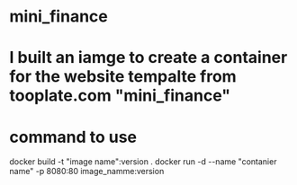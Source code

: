 # mini_finance
# I built an iamge to create a container for the website tempalte from tooplate.com "mini_finance"
# command to use 
docker build -t "image name":version .
docker run -d --name "contanier name" -p 8080:80 image_namme:version 
